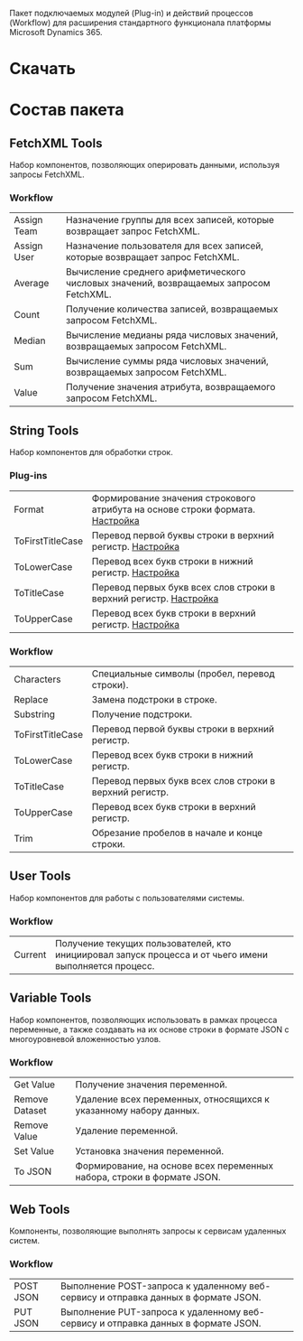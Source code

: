 Пакет подключаемых модулей (Plug-in) и действий процессов (Workflow) для расширения стандартного функционала платформы Microsoft Dynamics 365.

# Скачать



# Состав пакета

## FetchXML Tools

Набор компонентов, позволяющих оперировать данными, используя запросы FetchXML.

### Workflow
<table>
<tr>
<td>Assign Team</td>
<td>Назначение группы для всех записей, которые возвращает запрос FetchXML.</td>
</tr><tr>
<td>Assign User</td>
<td>Назначение пользователя для всех записей, которые возвращает запрос FetchXML.</td>
</tr><tr>
<td>Average</td>
<td>Вычисление среднего арифметического числовых значений, возвращаемых запросом FetchXML.</td>
</tr><tr>
<td>Count</td>
<td>Получение количества записей, возвращаемых запросом FetchXML.</td>
</tr><tr>
<td>Median</td>
<td>Вычисление медианы ряда числовых значений, возвращаемых запросом FetchXML.</td>
</tr><tr>
<td>Sum</td>
<td>Вычисление суммы ряда числовых значений, возвращаемых запросом FetchXML.</td>
</tr><tr>
<td>Value</td>
<td>Получение значения атрибута, возвращаемого запросом FetchXML.</td>
</tr>
</table>

## String Tools

Набор компонентов для обработки строк.

### Plug-ins

<table>
<tr>
<td>Format</td>
<td>Формирование значения строкового атрибута на основе строки формата. <a href="https://github.com/ZooY/Dynamics365.Tools/wiki/String-Tools#format">Настройка</a></td>
</tr><tr>
<td>ToFirstTitleCase</td>
<td>Перевод первой буквы строки в верхний регистр. <a href="https://github.com/ZooY/Dynamics365.Tools/wiki/String-Tools#tofirsttitlecase">Настройка</a></td>
</tr><tr>
<td>ToLowerCase</td>
<td>Перевод всех букв строки в нижний регистр. <a href="https://github.com/ZooY/Dynamics365.Tools/wiki/String-Tools#tolowercase">Настройка</a></td>
</tr><tr>
<td>ToTitleCase</td>
<td>Перевод первых букв всех слов строки в верхний регистр. <a href="https://github.com/ZooY/Dynamics365.Tools/wiki/String-Tools#totitlecase">Настройка</a></td>
</tr><tr>
<td>ToUpperCase</td>
<td>Перевод всех букв строки в верхний регистр. <a href="https://github.com/ZooY/Dynamics365.Tools/wiki/String-Tools#touppercase">Настройка</a></td>
</tr>
</table>


### Workflow

<table>
<tr>
<td>Characters</td>
<td>Специальные символы (пробел, перевод строки).</td>
</tr><tr>
<td>Replace</td>
<td>Замена подстроки в строке.</td>
</tr><tr>
<td>Substring</td>
<td>Получение подстроки.</td>
</tr><tr>
<td>ToFirstTitleCase</td>
<td>Перевод первой буквы строки в верхний регистр.</td>
</tr><tr>
<td>ToLowerCase</td>
<td>Перевод всех букв строки в нижний регистр.</td>
</tr><tr>
<td>ToTitleCase</td>
<td>Перевод первых букв всех слов строки в верхний регистр.</td>
</tr><tr>
<td>ToUpperCase</td>
<td>Перевод всех букв строки в верхний регистр.</td>
</tr><tr>
<td>Trim</td>
<td>Обрезание пробелов в начале и конце строки.</td>
</tr>
</table>

## User Tools

Набор компонентов для работы с пользователями системы.

### Workflow

<table>
<tr>
<td>Current</td>
<td>Получение текущих пользователей, кто инициировал запуск процесса и от чьего имени выполняется процесс.</td>
</tr>
</table>

## Variable Tools

Набор компонентов, позволяющих использовать в рамках процесса переменные, а также создавать на их основе строки в формате JSON с многоуровневой вложенностью узлов.

### Workflow
<table>
<tr>
<td>Get Value</td>
<td>Получение значения переменной.</td>
</tr><tr>
<td>Remove Dataset</td>
<td>Удаление всех переменных, относящихся к указанному набору данных.</td>
</tr><tr>
<td>Remove Value</td>
<td>Удаление переменной.</td>
</tr><tr>
<td>Set Value</td>
<td>Установка значения переменной.</td>
</tr><tr>
<td>To JSON</td>
<td>Формирование, на основе всех переменных набора, строки в формате JSON.</td>
</tr>
</table>

## Web Tools

Компоненты, позволяющие выполнять запросы к сервисам удаленных систем.

### Workflow
<table>
<tr>
<td>POST JSON</td>
<td>Выполнение POST-запроса к удаленному веб-сервису и отправка данных в формате JSON.</td>
</tr><tr>
<td>PUT JSON</td>
<td>Выполнение PUT-запроса к удаленному веб-сервису и отправка данных в формате JSON.</td>
</tr>
</table>